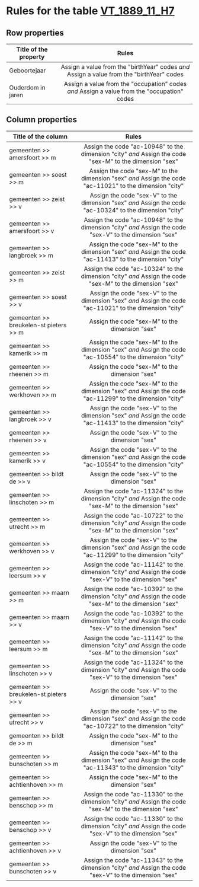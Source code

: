 # Rules for the table [VT_1889_11_H7](https://github.com/cgueret/DataDump/blob/master/xls-marked/VT_1889_11_H7_marked.xls?raw=true)
## Row properties
| Title of the property | Rules |
| --------------------- |:-----:|
| Geboortejaar | Assign a value from the "birthYear" codes *and* Assign a value from the "birthYear" codes |
| Ouderdom in jaren | Assign a value from the "occupation" codes *and* Assign a value from the "occupation" codes |
## Column properties
| Title of the column | Rules |
| --------------------- |:-----:|
| gemeenten >> amersfoort >> m | Assign the code "ac-10948" to the dimension "city" *and* Assign the code "sex-M" to the dimension "sex" |
| gemeenten >> soest >> m | Assign the code "sex-M" to the dimension "sex" *and* Assign the code "ac-11021" to the dimension "city" |
| gemeenten >> zeist >> v | Assign the code "sex-V" to the dimension "sex" *and* Assign the code "ac-10324" to the dimension "city" |
| gemeenten >> amersfoort >> v | Assign the code "ac-10948" to the dimension "city" *and* Assign the code "sex-V" to the dimension "sex" |
| gemeenten >> langbroek >> m | Assign the code "sex-M" to the dimension "sex" *and* Assign the code "ac-11413" to the dimension "city" |
| gemeenten >> zeist >> m | Assign the code "ac-10324" to the dimension "city" *and* Assign the code "sex-M" to the dimension "sex" |
| gemeenten >> soest >> v | Assign the code "sex-V" to the dimension "sex" *and* Assign the code "ac-11021" to the dimension "city" |
| gemeenten >> breukelen-st pieters >> m | Assign the code "sex-M" to the dimension "sex" |
| gemeenten >> kamerik >> m | Assign the code "sex-M" to the dimension "sex" *and* Assign the code "ac-10554" to the dimension "city" |
| gemeenten >> rheenen >> m | Assign the code "sex-M" to the dimension "sex" |
| gemeenten >> werkhoven >> m | Assign the code "sex-M" to the dimension "sex" *and* Assign the code "ac-11299" to the dimension "city" |
| gemeenten >> langbroek >> v | Assign the code "sex-V" to the dimension "sex" *and* Assign the code "ac-11413" to the dimension "city" |
| gemeenten >> rheenen >> v | Assign the code "sex-V" to the dimension "sex" |
| gemeenten >> kamerik >> v | Assign the code "sex-V" to the dimension "sex" *and* Assign the code "ac-10554" to the dimension "city" |
| gemeenten >> bildt de >> v | Assign the code "sex-V" to the dimension "sex" |
| gemeenten >> linschoten >> m | Assign the code "ac-11324" to the dimension "city" *and* Assign the code "sex-M" to the dimension "sex" |
| gemeenten >> utrecht >> m | Assign the code "ac-10722" to the dimension "city" *and* Assign the code "sex-M" to the dimension "sex" |
| gemeenten >> werkhoven >> v | Assign the code "sex-V" to the dimension "sex" *and* Assign the code "ac-11299" to the dimension "city" |
| gemeenten >> leersum >> v | Assign the code "ac-11142" to the dimension "city" *and* Assign the code "sex-V" to the dimension "sex" |
| gemeenten >> maarn >> m | Assign the code "ac-10392" to the dimension "city" *and* Assign the code "sex-M" to the dimension "sex" |
| gemeenten >> maarn >> v | Assign the code "ac-10392" to the dimension "city" *and* Assign the code "sex-V" to the dimension "sex" |
| gemeenten >> leersum >> m | Assign the code "ac-11142" to the dimension "city" *and* Assign the code "sex-M" to the dimension "sex" |
| gemeenten >> linschoten >> v | Assign the code "ac-11324" to the dimension "city" *and* Assign the code "sex-V" to the dimension "sex" |
| gemeenten >> breukelen-st pieters >> v | Assign the code "sex-V" to the dimension "sex" |
| gemeenten >> utrecht >> v | Assign the code "sex-V" to the dimension "sex" *and* Assign the code "ac-10722" to the dimension "city" |
| gemeenten >> bildt de >> m | Assign the code "sex-M" to the dimension "sex" |
| gemeenten >> bunschoten >> m | Assign the code "sex-M" to the dimension "sex" *and* Assign the code "ac-11343" to the dimension "city" |
| gemeenten >> achtienhoven >> m | Assign the code "sex-M" to the dimension "sex" |
| gemeenten >> benschop >> m | Assign the code "ac-11330" to the dimension "city" *and* Assign the code "sex-M" to the dimension "sex" |
| gemeenten >> benschop >> v | Assign the code "ac-11330" to the dimension "city" *and* Assign the code "sex-V" to the dimension "sex" |
| gemeenten >> achtienhoven >> v | Assign the code "sex-V" to the dimension "sex" |
| gemeenten >> bunschoten >> v | Assign the code "ac-11343" to the dimension "city" *and* Assign the code "sex-V" to the dimension "sex" |
